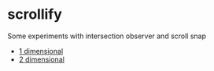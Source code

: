# scrollify

Some experiments with intersection observer and scroll snap

- [1 dimensional](selectascrollsnap)
- [2 dimensional](selectascrollsnap2d)
